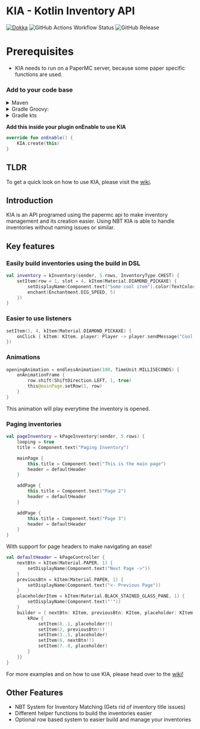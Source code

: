 # KIA - Kotlin Inventory API

[![Dokka](https://img.shields.io/badge/JavaDoc-Online-green)](https://staticfx.github.io/KIA/)
![GitHub Actions Workflow Status](https://img.shields.io/github/actions/workflow/status/staticfx/kia/publish-package.yml)
![GitHub Release](https://img.shields.io/github/v/release/staticfx/kia)

# Prerequisites

- KIA needs to run on a PaperMC server, because some paper specific functions are used.

### Add to your code base

<details>
<summary>Maven</summary>

- ```xml 
  <repository>
      <id>jitpack.io</id>
      <url>https://jitpack.io</url>
  </repository>

  <dependency>
    <groupId>com.github.staticfx</groupId>
    <artifactId>kia</artifactId>
    <version>$VERSION</version>
  </dependency>
    ```
</details>

<details>
<summary>Gradle Groovy:</summary>

- ```groovy
  	dependencyResolutionManagement {
		repositoriesMode.set(RepositoriesMode.FAIL_ON_PROJECT_REPOS)
		repositories {
			mavenCentral()
			maven { url 'https://jitpack.io' }
		}
	}
  
  compile "com.github.staticfx:kia:$VERSION"
    ```

</details>

<details>
<summary>Gradle kts</summary>

- ```kotlin
  repositories { 
    maven { setUrl("https://jitpack.io") }
  }
  
  implementation("com.github.staticfx:kia:$VERSION")
    ```
</details>

**Add this inside your plugin onEnable to use KIA**
```kotlin
override fun onEnable() {
    KIA.create(this)
}
```

## TLDR 

To get a quick look on how to use KIA, please visit the [wiki](https://github.com/StaticFX/KIA/wiki).

## Introduction

KIA is an API programed using the papermc api to make inventory management and its creation easier.
Using NBT KIA is able to handle inventories without naming issues or similar.

## Key features
### Easily build inventories using the build in DSL
```kotlin
val inventory = kInventory(sender, 5.rows, InventoryType.CHEST) {
    setItem(row = 1, slot = 4, kItem(Material.DIAMOND_PICKAXE) {
        setDisplayName(Component.text("Some cool item").color(TextColor.color(255, 0, 0)).decorate(TextDecoration.BOLD))
        enchant(Enchantment.DIG_SPEED, 5)
    })
}
```
### Easier to use listeners
```kotlin
setItem(1, 4, kItem(Material.DIAMOND_PICKAXE) {
    onClick { kItem: KItem, player: Player -> player.sendMessage("Cool you just clicked ${kItem.slot}") }
})
```
### Animations
```kotlin
openingAnimation = endlessAnimation(100, TimeUnit.MILLISECONDS) {
    onAnimationFrame {
        row.shift(ShiftDirection.LEFT, 1, true)
        this@mainPage.setRow(1, row)
    }
}
```
This animation will play everytime the inventory is opened.

### Paging inventories
```kotlin
val pageInventory = kPageInventory(sender, 5.rows) {
    looping = true
    title = Component.text("Paging Inventory")

    mainPage {
        this.title = Component.text("This is the main page")
        header = defaultHeader
    }

    addPage {
        this.title = Component.text("Page 2")
        header = defaultHeader
    }

    addPage {
        this.title = Component.text("Page 3")
        header = defaultHeader
    }
}
```
With support for page headers to make navigating an ease!
```kotlin
val defaultHeader = kPageController {
    nextBtn = kItem(Material.PAPER, 1) {
        setDisplayName(Component.text("Next Page ->"))
    }
    previousBtn = kItem(Material.PAPER, 1) {
        setDisplayName(Component.text("<- Previous Page"))
    }
    placeholderItem = kItem(Material.BLACK_STAINED_GLASS_PANE, 1) {
        setDisplayName(Component.text("'"))
    }
    builder = { nextBtn: KItem, previousBtn: KItem, placeholder: KItem -> run {
        kRow {
            setItem(0..1, placeholder!!)
            setItem(2, previousBtn!!)
            setItem(3..5, placeholder)
            setItem(6, nextBtn!!)
            setItem(7..8, placeholder)
        }
    }}
}
```

For more examples and on how to use KIA, please head over to the [wiki!](https://github.com/StaticFX/KIA/wiki)

## Other Features
- NBT System for Inventory Matching (Gets rid of inventory title issues)
- Different helper functions to build the inventories easier
- Optional row based system to easier build and manage your inventories

